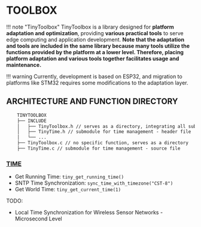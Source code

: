 # TOOLBOX

!!! note "TinyToolbox"
    TinyToolbox is a library designed for **platform adaptation and optimization**, providing **various practical tools** to serve edge computing and application development. **Note that the adaptation and tools are included in the same library because many tools utilize the functions provided by the platform at a lower level. Therefore, placing platform adaptation and various tools together facilitates usage and maintenance.**

!!! warning
    Currently, development is based on ESP32, and migration to platforms like STM32 requires some modifications to the adaptation layer.

## ARCHITECTURE AND FUNCTION DIRECTORY

```txt
    TINYTOOLBOX
    ├── INCLUDE
    │   ├── TinyToolbox.h // serves as a directory, integrating all submodules
    │   ├── TinyTime.h // submodule for time management - header file
    │   └── ...
    ├── TinyToolbox.c // no specific function, serves as a directory
    ├── TinyTime.c // submodule for time management - source file
```

### [TIME](./TIME/time.en.md)

- Get Running Time: `tiny_get_running_time()`
- SNTP Time Synchronization: `sync_time_with_timezone("CST-8")`
- Get World Time: `tiny_get_current_time(1)`
  
TODO:

- Local Time Synchronization for Wireless Sensor Networks - Microsecond Level
